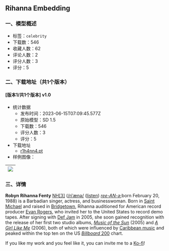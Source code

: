 ## Rihanna Embedding
### 一、模型概述

- 标签：`celebrity`
- 下载数：546
- 收藏人数：62
- 评论人数：2
- 评分人数：3
- 评分：5

### 二、下载地址（共1个版本）

#### [版本1/共1个版本] v1.0

- 统计数据
  - 发布时间：2023-06-15T07:09:45.577Z
  - 原始模型：SD 1.5
  - 下载数：546
  - 评分人数：3
  - 评分：5
- 下载地址
  - [r1h4nn4.pt](https://civitai.com/api/download/models/93669)
- 样例图像：

| <img src="https://image.civitai.com/xG1nkqKTMzGDvpLrqFT7WA/b52f186b-abc8-45a2-8ee9-21250995138a/width=450/1106860.jpeg" /> |
| ---- |


### 三、详情
<p><strong>Robyn Rihanna Fenty</strong> <a target="_blank" rel="ugc" href="https://en.wikipedia.org/wiki/Order_of_National_Heroes">NH</a><a target="_blank" rel="ugc" href="https://en.wikipedia.org/wiki/Rihanna#cite_note-NationalHero-3">[3]</a> (<a target="_blank" rel="ugc" href="https://en.wikipedia.org/wiki/Help:IPA/English">/riˈænə/</a> (<a target="_blank" rel="ugc" href="https://upload.wikimedia.org/wikipedia/commons/6/6e/En-us-rihanna.ogg">listen</a>) <a target="_blank" rel="ugc" href="https://en.wikipedia.org/wiki/Help:Pronunciation_respelling_key"><em>ree-AN-ə</em></a>;born February 20, 1988) is a Barbadian singer, actress, and businesswoman. Born in <a target="_blank" rel="ugc" href="https://en.wikipedia.org/wiki/Saint_Michael,_Barbados">Saint Michael</a> and raised in <a target="_blank" rel="ugc" href="https://en.wikipedia.org/wiki/Bridgetown">Bridgetown</a>, Rihanna auditioned for American record producer <a target="_blank" rel="ugc" href="https://en.wikipedia.org/wiki/Carl_Sturken_and_Evan_Rogers">Evan Rogers</a>, who invited her to the United States to record demo tapes. After signing with <a target="_blank" rel="ugc" href="https://en.wikipedia.org/wiki/Def_Jam_Recordings">Def Jam</a> in 2005, she soon gained recognition with the release of her first two studio albums, <a target="_blank" rel="ugc" href="https://en.wikipedia.org/wiki/Music_of_the_Sun"><em>Music of the Sun</em></a> (2005) and <a target="_blank" rel="ugc" href="https://en.wikipedia.org/wiki/A_Girl_like_Me_(Rihanna_album)"><em>A Girl Like Me</em></a> (2006), both of which were influenced by <a target="_blank" rel="ugc" href="https://en.wikipedia.org/wiki/Caribbean_music">Caribbean music</a> and peaked within the top ten on the US <a target="_blank" rel="ugc" href="https://en.wikipedia.org/wiki/Billboard_200"><em>Billboard</em> 200</a> chart.</p><p></p><p>If you like my work and you feel like it, you can invite me to a <a rel="ugc" href="https://ko-fi.com/sstylerdurden">Ko-fi</a>!</p>